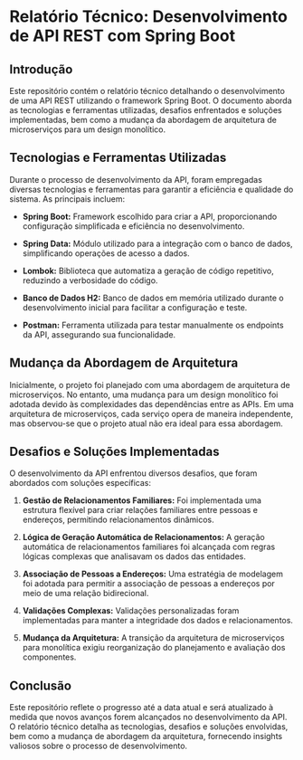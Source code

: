 # Relatório Técnico: Desenvolvimento de API REST com Spring Boot

## Introdução

Este repositório contém o relatório técnico detalhando o desenvolvimento de uma API REST utilizando o framework Spring Boot. O documento aborda as tecnologias e ferramentas utilizadas, desafios enfrentados e soluções implementadas, bem como a mudança da abordagem de arquitetura de microserviços para um design monolítico.

## Tecnologias e Ferramentas Utilizadas

Durante o processo de desenvolvimento da API, foram empregadas diversas tecnologias e ferramentas para garantir a eficiência e qualidade do sistema. As principais incluem:

- **Spring Boot:** Framework escolhido para criar a API, proporcionando configuração simplificada e eficiência no desenvolvimento.

- **Spring Data:** Módulo utilizado para a integração com o banco de dados, simplificando operações de acesso a dados.

- **Lombok:** Biblioteca que automatiza a geração de código repetitivo, reduzindo a verbosidade do código.

- **Banco de Dados H2:** Banco de dados em memória utilizado durante o desenvolvimento inicial para facilitar a configuração e teste.

- **Postman:** Ferramenta utilizada para testar manualmente os endpoints da API, assegurando sua funcionalidade.

## Mudança da Abordagem de Arquitetura

Inicialmente, o projeto foi planejado com uma abordagem de arquitetura de microserviços. No entanto, uma mudança para um design monolítico foi adotada devido às complexidades das dependências entre as APIs. Em uma arquitetura de microserviços, cada serviço opera de maneira independente, mas observou-se que o projeto atual não era ideal para essa abordagem.

## Desafios e Soluções Implementadas

O desenvolvimento da API enfrentou diversos desafios, que foram abordados com soluções específicas:

1. **Gestão de Relacionamentos Familiares:** Foi implementada uma estrutura flexível para criar relações familiares entre pessoas e endereços, permitindo relacionamentos dinâmicos.

2. **Lógica de Geração Automática de Relacionamentos:** A geração automática de relacionamentos familiares foi alcançada com regras lógicas complexas que analisavam os dados das entidades.

3. **Associação de Pessoas a Endereços:** Uma estratégia de modelagem foi adotada para permitir a associação de pessoas a endereços por meio de uma relação bidirecional.

4. **Validações Complexas:** Validações personalizadas foram implementadas para manter a integridade dos dados e relacionamentos.

5. **Mudança da Arquitetura:** A transição da arquitetura de microserviços para monolítica exigiu reorganização do planejamento e avaliação dos componentes.

## Conclusão

Este repositório reflete o progresso até a data atual e será atualizado à medida que novos avanços forem alcançados no desenvolvimento da API. O relatório técnico detalha as tecnologias, desafios e soluções envolvidas, bem como a mudança de abordagem da arquitetura, fornecendo insights valiosos sobre o processo de desenvolvimento.

